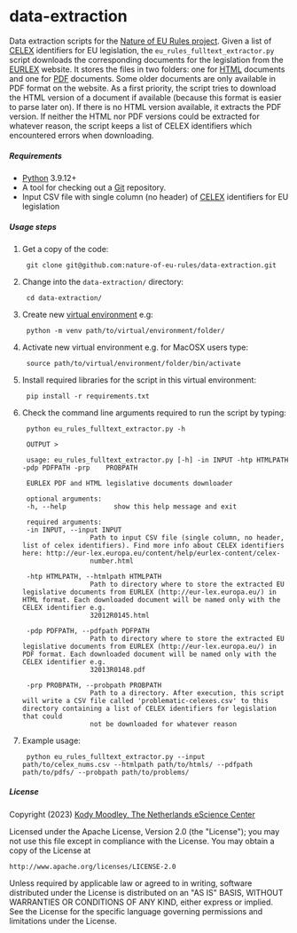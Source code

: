 # data-extraction
Data extraction scripts for the [Nature of EU Rules project](https://research-software-directory.org/projects/the-nature-of-eu-rules-strict-and-detailed-or-lacking-bite). Given a list of [CELEX](https://eur-lex.europa.eu/content/help/eurlex-content/celex-number.html) identifiers for EU legislation, the ```eu_rules_fulltext_extractor.py``` script downloads the corresponding documents for the legislation from the [EURLEX](https://eur-lex.europa.eu) website. It stores the files in two folders: one for [HTML](https://www.w3schools.com/html/) documents and one for [PDF](https://docs.fileformat.com/pdf/) documents. Some older documents are only available in PDF format on the website. As a first priority, the script tries to download the HTML version of a document if available (because this format is easier to parse later on). If there is no HTML version available, it extracts the PDF version. If neither the HTML nor PDF versions could be extracted for whatever reason, the script keeps a list of CELEX identifiers which encountered errors when downloading.

##### Requirements
+ [Python](https://www.python.org/downloads/) 3.9.12+
+ A tool for checking out a [Git](http://git-scm.com/) repository.
+ Input CSV file with single column (no header) of [CELEX](https://eur-lex.europa.eu/content/help/eurlex-content/celex-number.html) identifiers for EU legislation

##### Usage steps

1. Get a copy of the code:

        git clone git@github.com:nature-of-eu-rules/data-extraction.git
    
2. Change into the `data-extraction/` directory:

        cd data-extraction/
    
3. Create new [virtual environment](https://docs.python.org/3/library/venv.html) e.g:

        python -m venv path/to/virtual/environment/folder/
       
4. Activate new virtual environment e.g. for MacOSX users type: 

        source path/to/virtual/environment/folder/bin/activate
        
5. Install required libraries for the script in this virtual environment:

        pip install -r requirements.txt

6. Check the command line arguments required to run the script by typing:

        python eu_rules_fulltext_extractor.py -h
        
        OUTPUT >
        
        usage: eu_rules_fulltext_extractor.py [-h] -in INPUT -htp HTMLPATH -pdp PDFPATH -prp    PROBPATH

        EURLEX PDF and HTML legislative documents downloader

        optional arguments:
        -h, --help            show this help message and exit

        required arguments:
        -in INPUT, --input INPUT
                        Path to input CSV file (single column, no header, list of celex identifiers). Find more info about CELEX identifiers here: http://eur-lex.europa.eu/content/help/eurlex-content/celex-
                        number.html
                        
        -htp HTMLPATH, --htmlpath HTMLPATH
                        Path to directory where to store the extracted EU legislative documents from EURLEX (http://eur-lex.europa.eu/) in HTML format. Each downloaded document will be named only with the CELEX identifier e.g.
                        32012R0145.html
                        
        -pdp PDFPATH, --pdfpath PDFPATH
                        Path to directory where to store the extracted EU legislative documents from EURLEX (http://eur-lex.europa.eu/) in PDF format. Each downloaded document will be named only with the CELEX identifier e.g.
                        32013R0148.pdf
                        
        -prp PROBPATH, --probpath PROBPATH
                        Path to a directory. After execution, this script will write a CSV file called 'problematic-celexes.csv' to this directory containing a list of CELEX identifiers for legislation that could
                        not be downloaded for whatever reason

7. Example usage: 

        python eu_rules_fulltext_extractor.py --input path/to/celex_nums.csv --htmlpath path/to/htmls/ --pdfpath path/to/pdfs/ --probpath path/to/problems/
        
##### License

Copyright (2023) [Kody Moodley, The Netherlands eScience Center](https://www.esciencecenter.nl/team/dr-kody-moodley/)

Licensed under the Apache License, Version 2.0 (the "License");
you may not use this file except in compliance with the License.
You may obtain a copy of the License at

    http://www.apache.org/licenses/LICENSE-2.0

Unless required by applicable law or agreed to in writing, software
distributed under the License is distributed on an "AS IS" BASIS,
WITHOUT WARRANTIES OR CONDITIONS OF ANY KIND, either express or implied.
See the License for the specific language governing permissions and
limitations under the License.